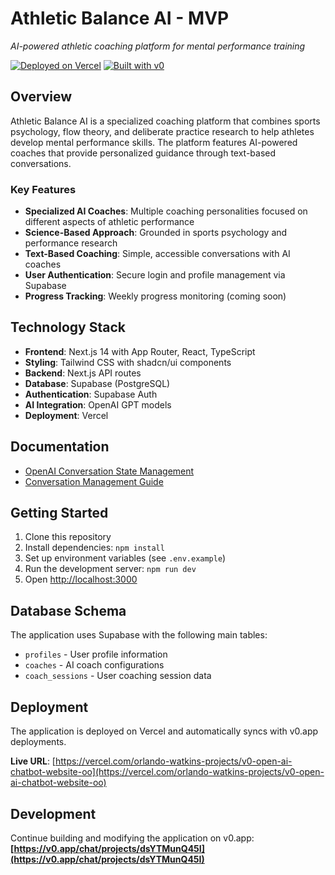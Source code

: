 # Athletic Balance AI - MVP

*AI-powered athletic coaching platform for mental performance training*

[![Deployed on Vercel](https://img.shields.io/badge/Deployed%20on-Vercel-black?style=for-the-badge&logo=vercel)](https://vercel.com/orlando-watkins-projects/v0-open-ai-chatbot-website-oo)
[![Built with v0](https://img.shields.io/badge/Built%20with-v0.app-black?style=for-the-badge)](https://v0.app/chat/projects/dsYTMunQ45I)

## Overview

Athletic Balance AI is a specialized coaching platform that combines sports psychology, flow theory, and deliberate practice research to help athletes develop mental performance skills. The platform features AI-powered coaches that provide personalized guidance through text-based conversations.

### Key Features

- **Specialized AI Coaches**: Multiple coaching personalities focused on different aspects of athletic performance
- **Science-Based Approach**: Grounded in sports psychology and performance research
- **Text-Based Coaching**: Simple, accessible conversations with AI coaches
- **User Authentication**: Secure login and profile management via Supabase
- **Progress Tracking**: Weekly progress monitoring (coming soon)

## Technology Stack

- **Frontend**: Next.js 14 with App Router, React, TypeScript
- **Styling**: Tailwind CSS with shadcn/ui components
- **Backend**: Next.js API routes
- **Database**: Supabase (PostgreSQL)
- **Authentication**: Supabase Auth
- **AI Integration**: OpenAI GPT models
- **Deployment**: Vercel

## Documentation

- [OpenAI Conversation State Management](./docs/api/openai-conversation-state.md)
- [Conversation Management Guide](./docs/guides/conversation-management.md)

## Getting Started

1. Clone this repository
2. Install dependencies: `npm install`
3. Set up environment variables (see `.env.example`)
4. Run the development server: `npm run dev`
5. Open [http://localhost:3000](http://localhost:3000)

## Database Schema

The application uses Supabase with the following main tables:
- `profiles` - User profile information
- `coaches` - AI coach configurations
- `coach_sessions` - User coaching session data

## Deployment

The application is deployed on Vercel and automatically syncs with v0.app deployments.

**Live URL**: [https://vercel.com/orlando-watkins-projects/v0-open-ai-chatbot-website-oo](https://vercel.com/orlando-watkins-projects/v0-open-ai-chatbot-website-oo)

## Development

Continue building and modifying the application on v0.app:
**[https://v0.app/chat/projects/dsYTMunQ45I](https://v0.app/chat/projects/dsYTMunQ45I)**
